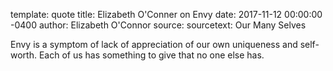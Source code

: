 template: quote
title: Elizabeth O'Conner on Envy
date:   2017-11-12 00:00:00 -0400
author: Elizabeth O'Connor
source: 
sourcetext: Our Many Selves

Envy is a symptom of lack of appreciation of our own uniqueness and self-worth. 
Each of us has something to give that no one else has.
